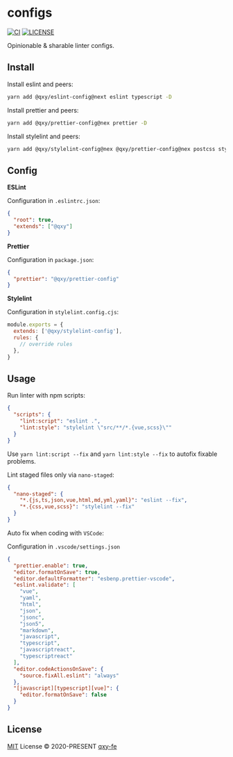 # configs

[![CI](https://github.com//qxy-fe/configs/workflows/CI/badge.svg)](https://github.com//qxy-fe/configs/actions)
[![LICENSE](https://img.shields.io/github/license/qxy-fe/configs.svg)](https://github.com/qxy-fe/configs/blob/main/LICENSE)

Opinionable & sharable linter configs.

## Install

Install eslint and peers:

```bash
yarn add @qxy/eslint-config@next eslint typescript -D
```

Install prettier and peers:

```bash
yarn add @qxy/prettier-config@nex prettier -D
```

Install stylelint and peers:

```bash
yarn add @qxy/stylelint-config@nex @qxy/prettier-config@nex postcss stylelint prettier -D
```

## Config

**ESLint**

Configuration in `.eslintrc.json`:

```json
{
  "root": true,
  "extends": ["@qxy"]
}
```

**Prettier**

Configuration in `package.json`:

```json
{
  "prettier": "@qxy/prettier-config"
}
```

**Stylelint**

Configuration in `stylelint.config.cjs`:

```js
module.exports = {
  extends: ['@qxy/stylelint-config'],
  rules: {
    // override rules
  },
}
```

## Usage

Run linter with npm scripts:

```json
{
  "scripts": {
    "lint:script": "eslint .",
    "lint:style": "stylelint \"src/**/*.{vue,scss}\""
  }
}
```

Use `yarn lint:script --fix` and `yarn lint:style --fix` to autofix fixable problems.

Lint staged files only via `nano-staged`:

```json
{
  "nano-staged": {
    "*.{js,ts,json,vue,html,md,yml,yaml}": "eslint --fix",
    "*.{css,vue,scss}": "stylelint --fix"
  }
}
```

Auto fix when coding with `VSCode`:

Configuration in `.vscode/settings.json`

```json
{
  "prettier.enable": true,
  "editor.formatOnSave": true,
  "editor.defaultFormatter": "esbenp.prettier-vscode",
  "eslint.validate": [
    "vue",
    "yaml",
    "html",
    "json",
    "jsonc",
    "json5",
    "markdown",
    "javascript",
    "typescript",
    "javascriptreact",
    "typescriptreact"
  ],
  "editor.codeActionsOnSave": {
    "source.fixAll.eslint": "always"
  },
  "[javascript][typescript][vue]": {
    "editor.formatOnSave": false
  }
}
```

## License

[MIT](./LICENSE) License © 2020-PRESENT [qxy-fe](https://github.com/qxy-fe)
